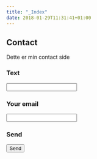 ```yaml
---
title: "_Index"
date: 2018-01-29T11:31:41+01:00
---
```



## Contact

Dette er min contact side

<form action="https://formspree.io/michelle@palsgaard.net"method="POST">
    <h3>Text</h3><input type="text" name="name">
    <h3>Your email</h3><input type="email" name="_replyto">
    <h3>Send</h3><input type="submit" value="Send">
</form>